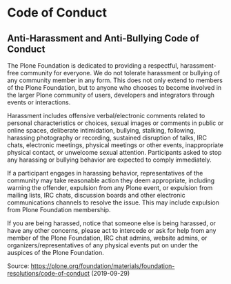 # Code of Conduct

## Anti-Harassment and Anti-Bullying Code of Conduct

The Plone Foundation is dedicated to providing a respectful, harassment-free community for everyone. We do not tolerate harassment or bullying of any community member in any form. This does not only extend to members of the Plone Foundation, but to anyone who chooses to become involved in the larger Plone community of users, developers and integrators through events or interactions.

Harassment includes offensive verbal/electronic comments related to personal characteristics or choices, sexual images or comments in public or online spaces, deliberate intimidation, bullying, stalking, following, harassing photography or recording, sustained disruption of talks, IRC chats, electronic meetings, physical meetings or other events, inappropriate physical contact, or unwelcome sexual attention. Participants asked to stop any harassing or bullying behavior are expected to comply immediately.

If a participant engages in harassing behavior, representatives of the community may take reasonable action they deem appropriate, including warning the offender, expulsion from any Plone event, or expulsion from mailing lists, IRC chats, discussion boards and other electronic communications channels to resolve the issue. This may include expulsion from Plone Foundation membership.

If you are being harassed, notice that someone else is being harassed, or have any other concerns, please act to intercede or ask for help from any member of the Plone Foundation, IRC chat admins, website admins, or organizers/representatives of any physical events put on under the auspices of the Plone Foundation.

Source: https://plone.org/foundation/materials/foundation-resolutions/code-of-conduct (2019-09-29)
